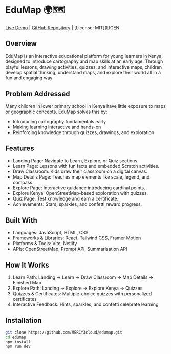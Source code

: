 # EduMap 🌍🗺

[Live Demo](https://superlative-douhua-1f28a3.netlify.app/) | [GitHub Repository](https://github.com/MERCY3cloud/edumap) | [License: MIT](LICEN

## Overview

EduMap is an interactive educational platform for young learners in Kenya, designed to introduce cartography and map skills at an early age. Through playful lessons, drawing activities, quizzes, and interactive maps, children develop spatial thinking, understand maps, and explore their world all in a fun and engaging way.



## Problem Addressed

Many children in lower primary school in Kenya have little exposure to maps or geographic concepts. EduMap solves this by:  

- Introducing cartography fundamentals early  
- Making learning interactive and hands-on  
- Reinforcing knowledge through quizzes, drawings, and exploration  



## Features

- Landing Page: Navigate to Learn, Explore, or Quiz sections.  
- Learn Page: Lessons with fun facts and embedded Scratch activities.  
- Draw Classroom: Kids draw their classroom on a digital canvas.  
- Map Details Page: Teaches map elements like scale, legend, and compass.  
- Explore Page: Interactive guidance introducing cardinal points.  
- Explore Kenya: OpenStreetMap-based exploration with quizzes.  
- Quiz Page: Test knowledge and earn a certificate.  
- Achievements: Stars, sparkles, and confetti reward progress.  



## Built With

- Languages: JavaScript, HTML, CSS  
- Frameworks & Libraries: React, Tailwind CSS, Framer Motion  
- Platforms & Tools: Vite, Netlify  
- APIs: OpenStreetMap, Prompt API, Summarization API  



## How It Works

1. Learn Path: Landing → Learn → Draw Classroom → Map Details → Finished Map  
2. Explore Path: Landing → Explore → Explore Kenya → Quizzes  
3. Quizzes & Certificates: Multiple-choice quizzes with personalized certificates  
4. Interactive Feedback: Hints, sparkles, and confetti celebrate learning  



## Installation

```bash
git clone https://github.com/MERCY3cloud/edumap.git
cd edumap
npm install
npm run dev
